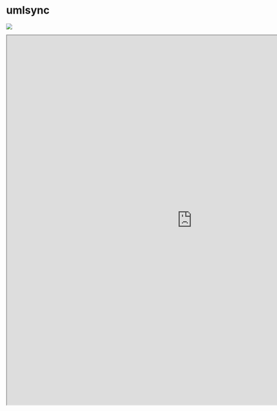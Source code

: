 umlsync
=======


[<img src="http://www.google.com.au/images/nav_logo7.png">](http://google.com.au/)

[<iframe width="1000" height="1000" src="http://umlsync.org"/>](http://umlsync.org)


[<iframe width="1000" height="1000" src="https://help.github.com/articles/user-organization-and-project-pages">](https://help.github.com)




Repository for diagram managment.
